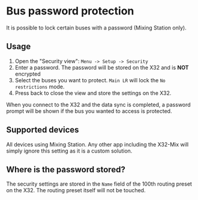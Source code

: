 # Bus password protection
It is possible to lock certain buses with a password (Mixing Station only).


## Usage
1. Open the "Security view": `Menu -> Setup -> Security`
2. Enter a password. The password will be stored on the X32 and is **NOT** encrypted
3. Select the buses you want to protect. `Main LR` will lock the `No restrictions` mode.
4. Press back to close the view and store the settings on the X32.

When you connect to the X32 and the data sync is completed, a password prompt will be shown if the bus you wanted to access is protected.

## Supported devices
All devices using Mixing Station. Any other app including the X32-Mix will simply ignore this setting as it is a custom solution.

## Where is the password stored?
The security settings are stored in the `Name` field of the 100th routing preset on the X32. The routing preset itself will not be touched.